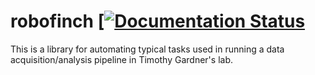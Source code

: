 # robofinch [[![Documentation Status](https://readthedocs.org/projects/robofinch/badge/?version=latest)](http://robofinch.readthedocs.org/en/latest/?badge=latest)

This is a library for automating typical tasks used in running a data acquisition/analysis pipeline in Timothy Gardner's lab. 